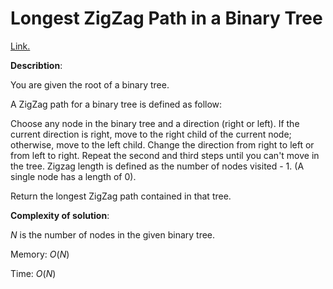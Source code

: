 # Longest ZigZag Path in a Binary Tree
[Link.](https://leetcode.com/problems/longest-zigzag-path-in-a-binary-tree/description/)

**Describtion**:

You are given the root of a binary tree.

A ZigZag path for a binary tree is defined as follow:

Choose any node in the binary tree and a direction (right or left).
If the current direction is right, move to the right child of the current node; otherwise, move to the left child.
Change the direction from right to left or from left to right.
Repeat the second and third steps until you can't move in the tree.
Zigzag length is defined as the number of nodes visited - 1. (A single node has a length of 0).

Return the longest ZigZag path contained in that tree.

**Complexity of solution**:

*N* is the number of nodes in the given binary tree.

Memory: *O*(*N*)

Time: *O*(*N*)